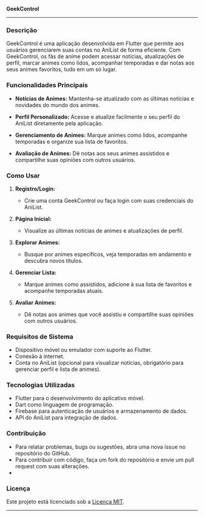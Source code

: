 **GeekControl**

---

### Descrição

GeekControl é uma aplicação desenvolvida em Flutter que permite aos usuários gerenciarem suas contas no AniList de forma eficiente. Com GeekControl, os fãs de anime podem acessar notícias, atualizações de perfil, marcar animes como lidos, acompanhar temporadas e dar notas aos seus animes favoritos, tudo em um só lugar.

### Funcionalidades Principais

- **Notícias de Animes:** Mantenha-se atualizado com as últimas notícias e novidades do mundo dos animes.
  
- **Perfil Personalizado:** Acesse e atualize facilmente o seu perfil do AniList diretamente pela aplicação.

- **Gerenciamento de Animes:** Marque animes como lidos, acompanhe temporadas e organize sua lista de favoritos.

- **Avaliação de Animes:** Dê notas aos seus animes assistidos e compartilhe suas opiniões com outros usuários.

### Como Usar

1. **Registro/Login:**
   - Crie uma conta GeekControl ou faça login com suas credenciais do AniList.
   
2. **Página Inicial:**
   - Visualize as últimas notícias de animes e atualizações de perfil.

3. **Explorar Animes:**
   - Busque por animes específicos, veja temporadas em andamento e descubra novos títulos.

4. **Gerenciar Lista:**
   - Marque animes como assistidos, adicione à sua lista de favoritos e acompanhe temporadas atuais.

5. **Avaliar Animes:**
   - Dê notas aos animes que você assistiu e compartilhe suas opiniões com outros usuários.

### Requisitos de Sistema

- Dispositivo móvel ou emulador com suporte ao Flutter.
- Conexão à internet.
- Conta no AniList (opcional para visualizar notícias, obrigatório para gerenciar perfil e lista de animes).

### Tecnologias Utilizadas

- Flutter para o desenvolvimento do aplicativo móvel.
- Dart como linguagem de programação.
- Firebase para autenticação de usuários e armazenamento de dados.
- API do AniList para integração de dados.

### Contribuição

- Para relatar problemas, bugs ou sugestões, abra uma nova issue no repositório do GitHub.
- Para contribuir com código, faça um fork do repositório e envie um pull request com suas alterações.
- 
### Licença

Este projeto está licenciado sob a [Licença MIT](https://opensource.org/licenses/MIT).

---
